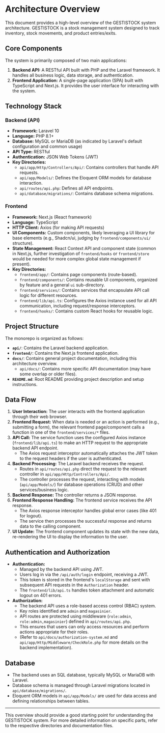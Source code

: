 # Architecture Overview

This document provides a high-level overview of the GESTISTOCK system architecture. GESTISTOCK is a stock management system designed to track inventory, stock movements, and product entries/exits.

## Core Components

The system is primarily composed of two main applications:

1.  **Backend API:** A RESTful API built with PHP and the Laravel framework. It handles all business logic, data storage, and authentication.
2.  **Frontend Application:** A single-page application (SPA) built with TypeScript and Next.js. It provides the user interface for interacting with the system.

## Technology Stack

### Backend (API)

*   **Framework:** Laravel 10
*   **Language:** PHP 8.1+
*   **Database:** MySQL or MariaDB (as indicated by Laravel's default configuration and common usage)
*   **API Type:** RESTful
*   **Authentication:** JSON Web Tokens (JWT)
*   **Key Directories:**
    *   `api/app/Http/Controllers/Api/`: Contains controllers that handle API requests.
    *   `api/app/Models/`: Defines the Eloquent ORM models for database interaction.
    *   `api/routes/api.php`: Defines all API endpoints.
    *   `api/database/migrations/`: Contains database schema migrations.

### Frontend

*   **Framework:** Next.js (React framework)
*   **Language:** TypeScript
*   **HTTP Client:** Axios (for making API requests)
*   **UI Components:** Custom components, likely leveraging a UI library for base elements (e.g., Shadcn/ui, judging by `frontend/components/ui/` structure).
*   **State Management:** React Context API and component state (common in Next.js, further investigation of `frontend/hooks` or `frontend/store` would be needed for more complex global state management if present).
*   **Key Directories:**
    *   `frontend/app/`: Contains page components (route-based).
    *   `frontend/components/`: Contains reusable UI components, organized by feature and a general `ui` sub-directory.
    *   `frontend/services/`: Contains services that encapsulate API call logic for different resources.
    *   `frontend/lib/api.ts`: Configures the Axios instance used for all API communication, including request/response interceptors.
    *   `frontend/hooks/`: Contains custom React hooks for reusable logic.

## Project Structure

The monorepo is organized as follows:

*   **`api/`**: Contains the Laravel backend application.
*   **`frontend/`**: Contains the Next.js frontend application.
*   **`docs/`**: Contains general project documentation, including this architecture overview.
    *   `api/docs/`: Contains more specific API documentation (may have some overlap or older files).
*   **`README.md`**: Root README providing project description and setup instructions.

## Data Flow

1.  **User Interaction:** The user interacts with the frontend application through their web browser.
2.  **Frontend Request:** When data is needed or an action is performed (e.g., submitting a form), the relevant frontend page/component calls a function in one of the `frontend/services/*` files.
3.  **API Call:** The service function uses the configured Axios instance (`frontend/lib/api.ts`) to make an HTTP request to the appropriate backend API endpoint.
    *   The Axios request interceptor automatically attaches the JWT token to the request headers if the user is authenticated.
4.  **Backend Processing:** The Laravel backend receives the request.
    *   Routes in `api/routes/api.php` direct the request to the relevant controller in `api/app/Http/Controllers/Api/`.
    *   The controller processes the request, interacting with models (`api/app/Models/`) for database operations (CRUD) and other services/business logic.
5.  **Backend Response:** The controller returns a JSON response.
6.  **Frontend Response Handling:** The frontend service receives the API response.
    *   The Axios response interceptor handles global error cases (like 401 for logout).
    *   The service then processes the successful response and returns data to the calling component.
7.  **UI Update:** The frontend component updates its state with the new data, re-rendering the UI to display the information to the user.

## Authentication and Authorization

*   **Authentication:**
    *   Managed by the backend API using JWT.
    *   Users log in via the `/api/auth/login` endpoint, receiving a JWT.
    *   This token is stored in the frontend's `localStorage` and sent with subsequent API requests in the `Authorization` header.
    *   The `frontend/lib/api.ts` handles token attachment and automatic logout on 401 errors.
*   **Authorization:**
    *   The backend API uses a role-based access control (RBAC) system.
    *   Key roles identified are `admin` and `magasinier`.
    *   API routes are protected using middleware (`role:admin`, `role:admin,magasinier`) defined in `api/routes/api.php`.
    *   This ensures that users can only access resources and perform actions appropriate for their roles.
    *   (Refer to `api/docs/authorization-system.md` and `api/app/Http/Middleware/CheckRole.php` for more details on the backend implementation).

## Database

*   The backend uses an SQL database, typically MySQL or MariaDB with Laravel.
*   Database schema is managed through Laravel migrations located in `api/database/migrations/`.
*   Eloquent ORM models in `api/app/Models/` are used for data access and defining relationships between tables.

---

This overview should provide a good starting point for understanding the GESTISTOCK system. For more detailed information on specific parts, refer to the respective directories and documentation files.
